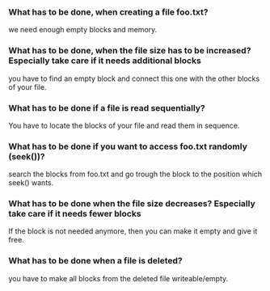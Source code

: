 ### What has to be done, when creating a file foo.txt?
we need enough empty blocks and memory.

### What has to be done, when the file size has to be increased? Especially take care if it needs additional blocks
you have to find an empty block and connect this one with the other blocks of your file.

### What has to be done if a file is read sequentially? 
You have to locate the blocks of your file and read them in sequence.

### What has to be done if you want to access foo.txt randomly (seek())?
search the blocks from foo.txt and go trough the block to the position which seek() wants.

### What has to be done when the file size decreases? Especially take care if it needs fewer blocks
If the block is not needed anymore, then you can make it empty and give it free.

### What has to be done when a file is deleted?
you have to make all blocks from the deleted file writeable/empty.
